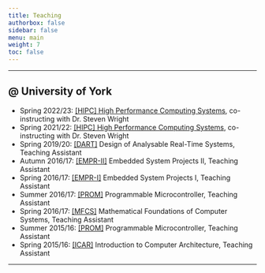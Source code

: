 ```yaml
---
title: Teaching
authorbox: false
sidebar: false
menu: main
weight: 7
toc: false
---
```


---

## @ University of York

- Spring 2022/23: [<u>[HIPC]</u> High Performance Computing Systems](https://www.york.ac.uk/students/studying/manage/programmes/module-catalogue/module/COM00036H/latest/), co-instructing with Dr. Steven Wright
- Spring 2021/22: [<u>[HIPC]</u> High Performance Computing Systems](https://www.york.ac.uk/students/studying/manage/programmes/module-catalogue/module/COM00036H/2021-22), co-instructing with Dr. Steven Wright
- Spring 2019/20: <u>[DART]</u> Design of Analysable Real-Time Systems, Teaching Assistant
- Autumn 2016/17: <u>[EMPR-II]</u> Embedded System Projects II, Teaching Assistant
- Spring 2016/17: <u>[EMPR-I]</u> Embedded System Projects I, Teaching Assistant
- Summer 2016/17: <u>[PROM]</u> Programmable Microcontroller, Teaching Assistant
- Spring 2016/17: <u>[MFCS]</u> Mathematical Foundations of Computer Systems, Teaching Assistant
- Summer 2015/16: <u>[PROM]</u> Programmable Microcontroller, Teaching Assistant
- Spring 2015/16: <u>[ICAR]</u> Introduction to Computer Architecture, Teaching Assistant

---
